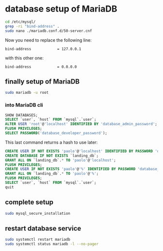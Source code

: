 # database setup of MariaDB

```bash
cd /etc/mysql/
grep -ri "bind-address" .
sudo nano ./mariadb.conf.d/50-server.cnf
```

Now you need to replace the following line:

```text
bind-address            = 127.0.0.1
```

with this other one:

```text
bind-address            = 0.0.0.0
```

## finally setup of MariaDB

```bash
sudo mariadb -u root
```

### into MariaDB cli

```sql
SHOW DATABASES;
SELECT `user`, `host` FROM `mysql`.`user`;
ALTER USER 'root'@'localhost' IDENTIFIED BY 'database_admin_password';
FLUSH PRIVILEGES;
SELECT PASSWORD('database_developer_password');
```

This last command returns a hash to use later:

```sql
CREATE USER IF NOT EXISTS 'paolo'@'localhost' IDENTIFIED BY PASSWORD 'database_developer_password_hash';
CREATE DATABASE IF NOT EXISTS `landing_db`;
GRANT ALL ON `landing_db`.* TO 'paolo'@'localhost';
FLUSH PRIVILEGES;
CREATE USER IF NOT EXISTS 'paolo'@'%' IDENTIFIED BY PASSWORD 'database_developer_password_hash';
GRANT ALL ON `landing_db`.* TO 'paolo'@'%';
FLUSH PRIVILEGES;
SELECT `user`, `host` FROM `mysql`.`user`;
quit
```

## complete setup

```bash
sudo mysql_secure_installation
```

## restart database service

```bash
sudo systemctl restart mariadb
sudo systemctl status mariadb -l --no-pager
```
